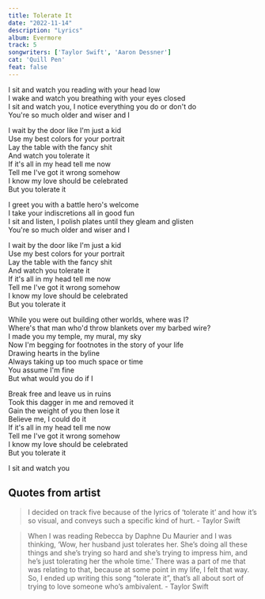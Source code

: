 ```yaml
---
title: Tolerate It
date: "2022-11-14"
description: "Lyrics"
album: Evermore
track: 5
songwriters: ['Taylor Swift', 'Aaron Dessner']
cat: 'Quill Pen'
feat: false
---
```

<p className="verse-one">
I sit and watch you reading with your head low <br />
I wake and watch you breathing with your eyes closed <br />
I sit and watch you, I notice everything you do or don't do <br />
You're so much older and wiser and I <br />
</p>
<p className="chorus">
I wait by the door like I'm just a kid <br />
Use my best colors for your portrait <br />
Lay the table with the fancy shit <br />
And watch you tolerate it <br />
If it's all in my head tell me now <br />
Tell me I've got it wrong somehow <br />
I know my love should be celebrated <br />
But you tolerate it <br />
</p>
<p className="verse-two">
I greet you with a battle hero's welcome <br />
I take your indiscretions all in good fun <br />
I sit and listen, I polish plates until they gleam and glisten <br />
You're so much older and wiser and I <br />
</p>
<p className="chorus">
I wait by the door like I'm just a kid <br />
Use my best colors for your portrait <br />
Lay the table with the fancy shit <br />
And watch you tolerate it <br />
If it's all in my head tell me now <br />
Tell me I've got it wrong somehow <br />
I know my love should be celebrated <br />
But you tolerate it <br />
</p>
<p className="bridge">
While you were out building other worlds, where was I? <br />
Where's that man who'd throw blankets over my barbed wire? <br />
I made you my temple, my mural, my sky <br />
Now I'm begging for footnotes in the story of your life <br />
Drawing hearts in the byline <br />
Always taking up too much space or time <br />
You assume I'm fine <br />
But what would you do if I <br />
</p>
<p className="chorus">
Break free and leave us in ruins <br />
Took this dagger in me and removed it <br />
Gain the weight of you then lose it <br />
Believe me, I could do it <br />
If it's all in my head tell me now <br />
Tell me I've got it wrong somehow <br />
I know my love should be celebrated <br />
But you tolerate it <br />
</p>
<p className="outro">
I sit and watch you <br />
</p>



## Quotes from artist

<blockquote>
I decided on track five because of the lyrics of ‘tolerate it’ and how it’s so visual, and conveys such a specific kind of hurt. - Taylor Swift
</blockquote>

<blockquote cite="https://www.youtube.com/watch?v=CQacWbsLbS4">
When I was reading Rebecca by Daphne Du Maurier and I was thinking, ‘Wow, her husband just tolerates her. She’s doing all these things and she’s trying so hard and she’s trying to impress him, and he’s just tolerating her the whole time.’ There was a part of me that was relating to that, because at some point in my life, I felt that way. So, I ended up writing this song “tolerate it”, that’s all about sort of trying to love someone who’s ambivalent. - Taylor Swift
</blockquote>